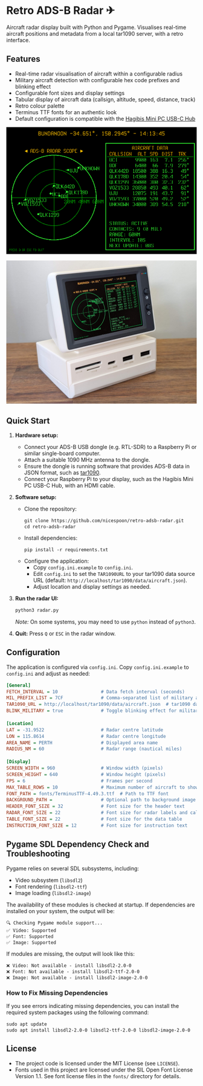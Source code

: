 # Retro ADS-B Radar ✈

Aircraft radar display built with Python and Pygame. Visualises real-time aircraft positions and metadata from a local tar1090 server, with a retro interface.

## Features
- Real-time radar visualisation of aircraft within a configurable radius
- Military aircraft detection with configurable hex code prefixes and blinking effect
- Configurable font sizes and display settings
- Tabular display of aircraft data (callsign, altitude, speed, distance, track)
- Retro colour palette
- Terminus TTF fonts for an authentic look
- Default configuration is compatible with the [Hagibis Mini PC USB-C Hub](https://hagibis.com/products-p00288p1.html)

![Retro ADS-B Radar Screenshot](images/screenshot.png)

![Retro ADS-B Radar Running on Hagibis Mini PC USB-C Hub](images/hagibis_display.jpg)

## Quick Start

1. **Hardware setup:**
   - Connect your ADS-B USB dongle (e.g. RTL-SDR) to a Raspberry Pi or similar single-board computer.
   - Attach a suitable 1090 MHz antenna to the dongle.
   - Ensure the dongle is running software that provides ADS-B data in JSON format, such as [tar1090](https://github.com/wiedehopf/tar1090).
   - Connect your Raspberry Pi to your display, such as the Hagibis Mini PC USB-C Hub, with an HDMI cable.

2. **Software setup:**
   - Clone the repository:
     ```
     git clone https://github.com/nicespoon/retro-adsb-radar.git
     cd retro-adsb-radar
     ```
   - Install dependencies:
     ```
     pip install -r requirements.txt
     ```
   - Configure the application:
     - Copy `config.ini.example` to `config.ini`.
     - Edit `config.ini` to set the `TAR1090URL` to your tar1090 data source URL (default: `http://localhost/tar1090/data/aircraft.json`).
     - Adjust location and display settings as needed.

3. **Run the radar UI:**
   ```bash
   python3 radar.py
   ```
   *Note:* On some systems, you may need to use `python` instead of `python3`.
5. **Quit:** Press `Q` or `ESC` in the radar window.

## Configuration
The application is configured via `config.ini`. Copy `config.ini.example` to `config.ini` and adjust as needed:

```ini
[General]
FETCH_INTERVAL = 10                # Data fetch interval (seconds)
MIL_PREFIX_LIST = 7CF              # Comma-separated list of military aircraft hex prefixes (e.g. 7CF,AE,43C)
TAR1090_URL = http://localhost/tar1090/data/aircraft.json  # tar1090 data source URL
BLINK_MILITARY = true              # Toggle blinking effect for military aircraft (true/false)

[Location]
LAT = -31.9522                     # Radar centre latitude
LON = 115.8614                     # Radar centre longitude
AREA_NAME = PERTH                  # Displayed area name
RADIUS_NM = 60                     # Radar range (nautical miles)

[Display]
SCREEN_WIDTH = 960                 # Window width (pixels)
SCREEN_HEIGHT = 640                # Window height (pixels)
FPS = 6                            # Frames per second
MAX_TABLE_ROWS = 10                # Maximum number of aircraft to show in the table
FONT_PATH = fonts/TerminusTTF-4.49.3.ttf  # Path to TTF font
BACKGROUND_PATH =                  # Optional path to background image
HEADER_FONT_SIZE = 32              # Font size for the header text
RADAR_FONT_SIZE = 22               # Font size for radar labels and callsigns
TABLE_FONT_SIZE = 22               # Font size for the data table
INSTRUCTION_FONT_SIZE = 12         # Font size for instruction text
```

## Pygame SDL Dependency Check and Troubleshooting

Pygame relies on several SDL subsystems, including:

- Video subsystem (`libsdl2`)
- Font rendering (`libsdl2-ttf`)
- Image loading (`libsdl2-image`)

The availability of these modules is checked at startup. If dependencies are  installed on your system, the output will be:

```
🔍 Checking Pygame module support...
✅ Video: Supported
✅ Font: Supported
✅ Image: Supported
```

If modules are missing, the output will look like this:

```
❌ Video: Not available - install libsdl2-2.0-0
❌ Font: Not available - install libsdl2-ttf-2.0-0
❌ Image: Not available - install libsdl2-image-2.0-0
```

### How to Fix Missing Dependencies

If you see errors indicating missing dependencies, you can install the required system packages using the following command:

```
sudo apt update
sudo apt install libsdl2-2.0-0 libsdl2-ttf-2.0-0 libsdl2-image-2.0-0
```

## License
- The project code is licensed under the MIT License (see `LICENSE`).
- Fonts used in this project are licensed under the SIL Open Font License Version 1.1. See font license files in the `fonts/` directory for details.
